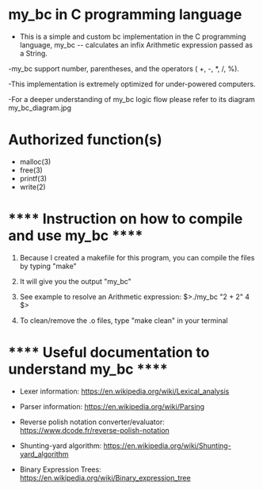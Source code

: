 # my_bc in C programming language
 
- This is a simple and custom bc implementation in the C programming language, my_bc -- calculates an infix Arithmetic expression passed as a String.
 
-my_bc support number, parentheses, and the operators ( +, -, *, /, %).
 
-This implementation is extremely optimized for under-powered computers.
 
-For a deeper understanding of my_bc logic flow please refer to its diagram my_bc_diagram.jpg
 
# Authorized function(s)
 
- malloc(3)
- free(3)
- printf(3)
- write(2)
 
# **** Instruction on how to compile and use my_bc ****

1. Because I created a makefile for this program, you can compile the files by typing "make"

2. It will give you the output "my_bc"

3. See example to resolve an Arithmetic expression:
    $>./my_bc "2 + 2"
    4
    $>
    
4. To clean/remove the .o files, type "make clean" in your terminal
 
# **** Useful documentation to understand my_bc **** 
- Lexer information: https://en.wikipedia.org/wiki/Lexical_analysis
 
- Parser information: https://en.wikipedia.org/wiki/Parsing
 
- Reverse polish notation converter/evaluator: https://www.dcode.fr/reverse-polish-notation
 
- Shunting-yard algorithm: https://en.wikipedia.org/wiki/Shunting-yard_algorithm
 
- Binary Expression Trees: https://en.wikipedia.org/wiki/Binary_expression_tree
 


